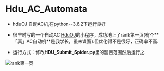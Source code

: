 # Hdu_AC_Automata

- hduOJ 自动AC机,在python--3.6.2下运行良好

- 很早时写的一个自动AC [HduOJ](http://acm.hdu.edu.cn/)的小程序，成功地上了rank第一页(有个**「真」AC自动机**是我学长，虽未谋面).但优化得不是很好，正确率不高.

- 运行方式：修改**HDU_Submit_Spider.py**里的题目范围然后运行之.

![rank第一页](http://www.potatochip.cn/wallpaper-367.jpg)

